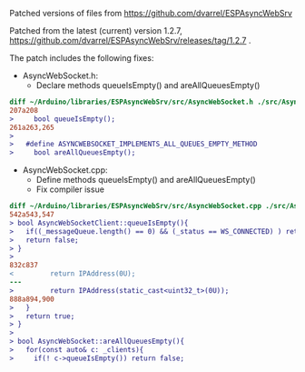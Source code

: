 Patched versions of files from https://github.com/dvarrel/ESPAsyncWebSrv

Patched from the latest (current) version 1.2.7, https://github.com/dvarrel/ESPAsyncWebSrv/releases/tag/1.2.7 .

The patch includes the following fixes:

- AsyncWebSocket.h:
  * Declare methods queueIsEmpty() and areAllQueuesEmpty()

```diff
diff ~/Arduino/libraries/ESPAsyncWebSrv/src/AsyncWebSocket.h ./src/AsyncWebSocket.h
207a208
>     bool queueIsEmpty();
261a263,265
>
>   #define ASYNCWEBSOCKET_IMPLEMENTS_ALL_QUEUES_EMPTY_METHOD
>     bool areAllQueuesEmpty();
```

- AsyncWebSocket.cpp:
  * Define methods queueIsEmpty() and areAllQueuesEmpty()
  * Fix compiler issue

```diff
diff ~/Arduino/libraries/ESPAsyncWebSrv/src/AsyncWebSocket.cpp ./src/AsyncWebSocket.cpp
542a543,547
> bool AsyncWebSocketClient::queueIsEmpty(){
>   if((_messageQueue.length() == 0) && (_status == WS_CONNECTED) ) return true;
>   return false;
> }
>
832c837
<         return IPAddress(0U);
---
>         return IPAddress(static_cast<uint32_t>(0U));
888a894,900
>   }
>   return true;
> }
>
> bool AsyncWebSocket::areAllQueuesEmpty(){
>   for(const auto& c: _clients){
>     if(! c->queueIsEmpty()) return false;
```
